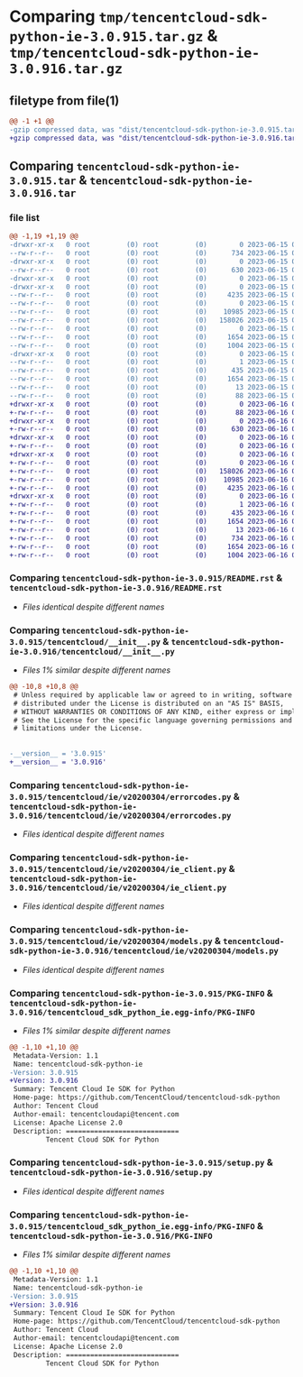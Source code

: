 # Comparing `tmp/tencentcloud-sdk-python-ie-3.0.915.tar.gz` & `tmp/tencentcloud-sdk-python-ie-3.0.916.tar.gz`

## filetype from file(1)

```diff
@@ -1 +1 @@
-gzip compressed data, was "dist/tencentcloud-sdk-python-ie-3.0.915.tar", last modified: Thu Jun 15 00:27:14 2023, max compression
+gzip compressed data, was "dist/tencentcloud-sdk-python-ie-3.0.916.tar", last modified: Fri Jun 16 00:35:22 2023, max compression
```

## Comparing `tencentcloud-sdk-python-ie-3.0.915.tar` & `tencentcloud-sdk-python-ie-3.0.916.tar`

### file list

```diff
@@ -1,19 +1,19 @@
-drwxr-xr-x   0 root         (0) root         (0)        0 2023-06-15 00:27:14.000000 tencentcloud-sdk-python-ie-3.0.915/
--rw-r--r--   0 root         (0) root         (0)      734 2023-06-15 00:27:14.000000 tencentcloud-sdk-python-ie-3.0.915/README.rst
-drwxr-xr-x   0 root         (0) root         (0)        0 2023-06-15 00:27:14.000000 tencentcloud-sdk-python-ie-3.0.915/tencentcloud/
--rw-r--r--   0 root         (0) root         (0)      630 2023-06-15 00:27:14.000000 tencentcloud-sdk-python-ie-3.0.915/tencentcloud/__init__.py
-drwxr-xr-x   0 root         (0) root         (0)        0 2023-06-15 00:27:14.000000 tencentcloud-sdk-python-ie-3.0.915/tencentcloud/ie/
-drwxr-xr-x   0 root         (0) root         (0)        0 2023-06-15 00:27:14.000000 tencentcloud-sdk-python-ie-3.0.915/tencentcloud/ie/v20200304/
--rw-r--r--   0 root         (0) root         (0)     4235 2023-06-15 00:27:14.000000 tencentcloud-sdk-python-ie-3.0.915/tencentcloud/ie/v20200304/errorcodes.py
--rw-r--r--   0 root         (0) root         (0)        0 2023-06-15 00:27:14.000000 tencentcloud-sdk-python-ie-3.0.915/tencentcloud/ie/v20200304/__init__.py
--rw-r--r--   0 root         (0) root         (0)    10985 2023-06-15 00:27:14.000000 tencentcloud-sdk-python-ie-3.0.915/tencentcloud/ie/v20200304/ie_client.py
--rw-r--r--   0 root         (0) root         (0)   158026 2023-06-15 00:27:14.000000 tencentcloud-sdk-python-ie-3.0.915/tencentcloud/ie/v20200304/models.py
--rw-r--r--   0 root         (0) root         (0)        0 2023-06-15 00:27:14.000000 tencentcloud-sdk-python-ie-3.0.915/tencentcloud/ie/__init__.py
--rw-r--r--   0 root         (0) root         (0)     1654 2023-06-15 00:27:14.000000 tencentcloud-sdk-python-ie-3.0.915/PKG-INFO
--rw-r--r--   0 root         (0) root         (0)     1004 2023-06-15 00:27:14.000000 tencentcloud-sdk-python-ie-3.0.915/setup.py
-drwxr-xr-x   0 root         (0) root         (0)        0 2023-06-15 00:27:14.000000 tencentcloud-sdk-python-ie-3.0.915/tencentcloud_sdk_python_ie.egg-info/
--rw-r--r--   0 root         (0) root         (0)        1 2023-06-15 00:27:14.000000 tencentcloud-sdk-python-ie-3.0.915/tencentcloud_sdk_python_ie.egg-info/dependency_links.txt
--rw-r--r--   0 root         (0) root         (0)      435 2023-06-15 00:27:14.000000 tencentcloud-sdk-python-ie-3.0.915/tencentcloud_sdk_python_ie.egg-info/SOURCES.txt
--rw-r--r--   0 root         (0) root         (0)     1654 2023-06-15 00:27:14.000000 tencentcloud-sdk-python-ie-3.0.915/tencentcloud_sdk_python_ie.egg-info/PKG-INFO
--rw-r--r--   0 root         (0) root         (0)       13 2023-06-15 00:27:14.000000 tencentcloud-sdk-python-ie-3.0.915/tencentcloud_sdk_python_ie.egg-info/top_level.txt
--rw-r--r--   0 root         (0) root         (0)       88 2023-06-15 00:27:14.000000 tencentcloud-sdk-python-ie-3.0.915/setup.cfg
+drwxr-xr-x   0 root         (0) root         (0)        0 2023-06-16 00:35:22.000000 tencentcloud-sdk-python-ie-3.0.916/
+-rw-r--r--   0 root         (0) root         (0)       88 2023-06-16 00:35:22.000000 tencentcloud-sdk-python-ie-3.0.916/setup.cfg
+drwxr-xr-x   0 root         (0) root         (0)        0 2023-06-16 00:35:22.000000 tencentcloud-sdk-python-ie-3.0.916/tencentcloud/
+-rw-r--r--   0 root         (0) root         (0)      630 2023-06-16 00:35:22.000000 tencentcloud-sdk-python-ie-3.0.916/tencentcloud/__init__.py
+drwxr-xr-x   0 root         (0) root         (0)        0 2023-06-16 00:35:22.000000 tencentcloud-sdk-python-ie-3.0.916/tencentcloud/ie/
+-rw-r--r--   0 root         (0) root         (0)        0 2023-06-16 00:35:22.000000 tencentcloud-sdk-python-ie-3.0.916/tencentcloud/ie/__init__.py
+drwxr-xr-x   0 root         (0) root         (0)        0 2023-06-16 00:35:22.000000 tencentcloud-sdk-python-ie-3.0.916/tencentcloud/ie/v20200304/
+-rw-r--r--   0 root         (0) root         (0)        0 2023-06-16 00:35:22.000000 tencentcloud-sdk-python-ie-3.0.916/tencentcloud/ie/v20200304/__init__.py
+-rw-r--r--   0 root         (0) root         (0)   158026 2023-06-16 00:35:22.000000 tencentcloud-sdk-python-ie-3.0.916/tencentcloud/ie/v20200304/models.py
+-rw-r--r--   0 root         (0) root         (0)    10985 2023-06-16 00:35:22.000000 tencentcloud-sdk-python-ie-3.0.916/tencentcloud/ie/v20200304/ie_client.py
+-rw-r--r--   0 root         (0) root         (0)     4235 2023-06-16 00:35:22.000000 tencentcloud-sdk-python-ie-3.0.916/tencentcloud/ie/v20200304/errorcodes.py
+drwxr-xr-x   0 root         (0) root         (0)        0 2023-06-16 00:35:22.000000 tencentcloud-sdk-python-ie-3.0.916/tencentcloud_sdk_python_ie.egg-info/
+-rw-r--r--   0 root         (0) root         (0)        1 2023-06-16 00:35:22.000000 tencentcloud-sdk-python-ie-3.0.916/tencentcloud_sdk_python_ie.egg-info/dependency_links.txt
+-rw-r--r--   0 root         (0) root         (0)      435 2023-06-16 00:35:22.000000 tencentcloud-sdk-python-ie-3.0.916/tencentcloud_sdk_python_ie.egg-info/SOURCES.txt
+-rw-r--r--   0 root         (0) root         (0)     1654 2023-06-16 00:35:22.000000 tencentcloud-sdk-python-ie-3.0.916/tencentcloud_sdk_python_ie.egg-info/PKG-INFO
+-rw-r--r--   0 root         (0) root         (0)       13 2023-06-16 00:35:22.000000 tencentcloud-sdk-python-ie-3.0.916/tencentcloud_sdk_python_ie.egg-info/top_level.txt
+-rw-r--r--   0 root         (0) root         (0)      734 2023-06-16 00:35:22.000000 tencentcloud-sdk-python-ie-3.0.916/README.rst
+-rw-r--r--   0 root         (0) root         (0)     1654 2023-06-16 00:35:22.000000 tencentcloud-sdk-python-ie-3.0.916/PKG-INFO
+-rw-r--r--   0 root         (0) root         (0)     1004 2023-06-16 00:35:22.000000 tencentcloud-sdk-python-ie-3.0.916/setup.py
```

### Comparing `tencentcloud-sdk-python-ie-3.0.915/README.rst` & `tencentcloud-sdk-python-ie-3.0.916/README.rst`

 * *Files identical despite different names*

### Comparing `tencentcloud-sdk-python-ie-3.0.915/tencentcloud/__init__.py` & `tencentcloud-sdk-python-ie-3.0.916/tencentcloud/__init__.py`

 * *Files 1% similar despite different names*

```diff
@@ -10,8 +10,8 @@
 # Unless required by applicable law or agreed to in writing, software
 # distributed under the License is distributed on an "AS IS" BASIS,
 # WITHOUT WARRANTIES OR CONDITIONS OF ANY KIND, either express or implied.
 # See the License for the specific language governing permissions and
 # limitations under the License.
 
 
-__version__ = '3.0.915'
+__version__ = '3.0.916'
```

### Comparing `tencentcloud-sdk-python-ie-3.0.915/tencentcloud/ie/v20200304/errorcodes.py` & `tencentcloud-sdk-python-ie-3.0.916/tencentcloud/ie/v20200304/errorcodes.py`

 * *Files identical despite different names*

### Comparing `tencentcloud-sdk-python-ie-3.0.915/tencentcloud/ie/v20200304/ie_client.py` & `tencentcloud-sdk-python-ie-3.0.916/tencentcloud/ie/v20200304/ie_client.py`

 * *Files identical despite different names*

### Comparing `tencentcloud-sdk-python-ie-3.0.915/tencentcloud/ie/v20200304/models.py` & `tencentcloud-sdk-python-ie-3.0.916/tencentcloud/ie/v20200304/models.py`

 * *Files identical despite different names*

### Comparing `tencentcloud-sdk-python-ie-3.0.915/PKG-INFO` & `tencentcloud-sdk-python-ie-3.0.916/tencentcloud_sdk_python_ie.egg-info/PKG-INFO`

 * *Files 1% similar despite different names*

```diff
@@ -1,10 +1,10 @@
 Metadata-Version: 1.1
 Name: tencentcloud-sdk-python-ie
-Version: 3.0.915
+Version: 3.0.916
 Summary: Tencent Cloud Ie SDK for Python
 Home-page: https://github.com/TencentCloud/tencentcloud-sdk-python
 Author: Tencent Cloud
 Author-email: tencentcloudapi@tencent.com
 License: Apache License 2.0
 Description: ============================
         Tencent Cloud SDK for Python
```

### Comparing `tencentcloud-sdk-python-ie-3.0.915/setup.py` & `tencentcloud-sdk-python-ie-3.0.916/setup.py`

 * *Files identical despite different names*

### Comparing `tencentcloud-sdk-python-ie-3.0.915/tencentcloud_sdk_python_ie.egg-info/PKG-INFO` & `tencentcloud-sdk-python-ie-3.0.916/PKG-INFO`

 * *Files 1% similar despite different names*

```diff
@@ -1,10 +1,10 @@
 Metadata-Version: 1.1
 Name: tencentcloud-sdk-python-ie
-Version: 3.0.915
+Version: 3.0.916
 Summary: Tencent Cloud Ie SDK for Python
 Home-page: https://github.com/TencentCloud/tencentcloud-sdk-python
 Author: Tencent Cloud
 Author-email: tencentcloudapi@tencent.com
 License: Apache License 2.0
 Description: ============================
         Tencent Cloud SDK for Python
```

